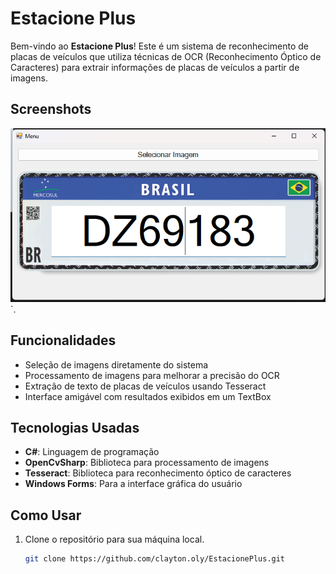 # Estacione Plus

Bem-vindo ao **Estacione Plus**! Este é um sistema de reconhecimento de placas de veículos que utiliza técnicas de OCR (Reconhecimento Óptico de Caracteres) para extrair informações de placas de veículos a partir de imagens.

## Screenshots
  ![Tela do Sistema](/placas/sistema.png)`.

## Funcionalidades

- Seleção de imagens diretamente do sistema
- Processamento de imagens para melhorar a precisão do OCR
- Extração de texto de placas de veículos usando Tesseract
- Interface amigável com resultados exibidos em um TextBox

## Tecnologias Usadas

- **C#**: Linguagem de programação
- **OpenCvSharp**: Biblioteca para processamento de imagens
- **Tesseract**: Biblioteca para reconhecimento óptico de caracteres
- **Windows Forms**: Para a interface gráfica do usuário

## Como Usar

1. Clone o repositório para sua máquina local.
   ```bash
   git clone https://github.com/clayton.oly/EstacionePlus.git
